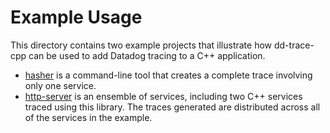Example Usage
=============
This directory contains two example projects that illustrate how dd-trace-cpp
can be used to add Datadog tracing to a C++ application.

- [hasher](hasher) is a command-line tool that creates a complete trace
  involving only one service.
- [http-server](http-server) is an ensemble of services, including two C++
  services traced using this library. The traces generated are distributed
  across all of the services in the example.
